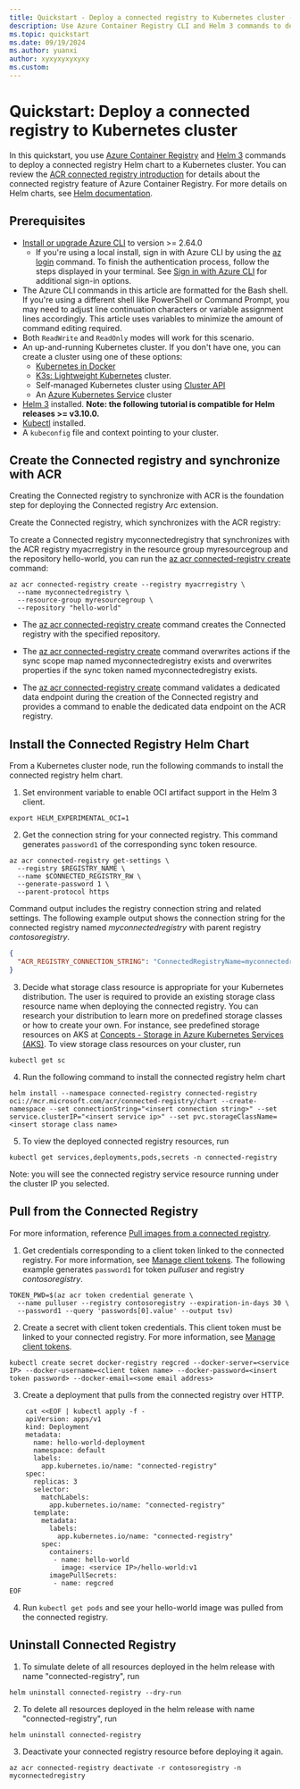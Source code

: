 ```yaml
---
title: Quickstart - Deploy a connected registry to Kubernetes cluster - V2
description: Use Azure Container Registry CLI and Helm 3 commands to deploy a connected registry to a Kubernetes cluster.
ms.topic: quickstart
ms.date: 09/19/2024
ms.author: yuanxi
author: xyxyxyxyxyxy
ms.custom:
---
```


# Quickstart:  Deploy a connected registry to Kubernetes cluster

In this quickstart, you use [Azure Container Registry](https://docs.microsoft.com/en-us/azure/container-registry/container-registry-intro) and [Helm 3](https://helm.sh/docs/intro/quickstart/) commands to deploy a connected registry Helm chart to a Kubernetes cluster. You can review the [ACR connected registry introduction](https://docs.microsoft.com/en-us/azure/container-registry/intro-connected-registry) for details about the connected registry feature of Azure Container Registry. For more details on Helm charts, see [Helm documentation](https://helm.sh/docs/topics/charts/).

## Prerequisites

- [Install or upgrade Azure CLI](https://docs.microsoft.com/cli/azure/install-azure-cli) to version >= 2.64.0
  - If you're using a local install, sign in with Azure CLI by using the [az login](https://docs.microsoft.com/en-us/cli/azure/reference-index#az_login) command. To finish the authentication process, follow the steps displayed in your terminal. See [Sign in with Azure CLI](https://docs.microsoft.com/en-us/cli/azure/authenticate-azure-cli) for additional sign-in options.
- The Azure CLI commands in this article are formatted for the Bash shell. If you're using a different shell like PowerShell or Command Prompt, you may need to adjust line continuation characters or variable assignment lines accordingly. This article uses variables to minimize the amount of command editing required.
- Both `ReadWrite` and `ReadOnly` modes will work for this scenario.
- An up-and-running Kubernetes cluster. If you don't have one, you can create a cluster using one of these options:
    - [Kubernetes in Docker](https://kind.sigs.k8s.io/)
    - [K3s: Lightweight Kubernetes](https://rancher.com/docs/k3s/latest/quick-start/) cluster.
    - Self-managed Kubernetes cluster using [Cluster API](https://cluster-api.sigs.k8s.io/user/quick-start.html)
    - An [Azure Kubernetes Service](https://docs.microsoft.com/azure/aks/kubernetes-walkthrough) cluster
- [Helm 3](https://helm.sh/docs/intro/install/) installed. **Note: the following tutorial is compatible for Helm releases >= v3.10.0.**
- [Kubectl](https://kubernetes.io/docs/tasks/tools/#kubectl) installed.
- A `kubeconfig` file and context pointing to your cluster.

## Create the Connected registry and synchronize with ACR

Creating the Connected registry to synchronize with ACR is the foundation step for deploying the Connected registry Arc extension.

Create the Connected registry, which synchronizes with the ACR registry:

To create a Connected registry myconnectedregistry that synchronizes with the ACR registry myacrregistry in the resource group myresourcegroup and the repository hello-world, you can run the [az acr connected-registry create](https://review.learn.microsoft.com/en-us/cli/azure/acr/connected-registry?view=azure-cli-latest&branch=main#az-acr-connected-registry-create) command:

```cli
az acr connected-registry create --registry myacrregistry \ 
  --name myconnectedregistry \
  --resource-group myresourcegroup \ 
  --repository "hello-world"
```

- The [az acr connected-registry create](https://review.learn.microsoft.com/en-us/cli/azure/acr/connected-registry?view=azure-cli-latest&branch=main#az-acr-connected-registry-create) command creates the Connected registry with the specified repository.

- The [az acr connected-registry create](https://review.learn.microsoft.com/en-us/cli/azure/acr/connected-registry?view=azure-cli-latest&branch=main#az-acr-connected-registry-create) command overwrites actions if the sync scope map named myconnectedregistry exists and overwrites properties if the sync token named myconnectedregistry exists.

- The [az acr connected-registry create](https://review.learn.microsoft.com/en-us/cli/azure/acr/connected-registry?view=azure-cli-latest&branch=main#az-acr-connected-registry-create) command validates a dedicated data endpoint during the creation of the Connected registry and provides a command to enable the dedicated data endpoint on the ACR registry.

## Install the Connected Registry Helm Chart

From a Kubernetes cluster node, run the following commands to install the connected registry helm chart.

1. Set environment variable to enable OCI artifact support in the Helm 3 client.

`export HELM_EXPERIMENTAL_OCI=1`

2. Get the connection string for your connected registry. This command generates `password1` of the corresponding sync token resource.

```cli
az acr connected-registry get-settings \
  --registry $REGISTRY_NAME \
  --name $CONNECTED_REGISTRY_RW \
  --generate-password 1 \
  --parent-protocol https
```

Command output includes the registry connection string and related settings. The following example output shows the connection string for the connected registry named _myconnectedregistry_ with parent registry _contosoregistry_.

```json
{
  "ACR_REGISTRY_CONNECTION_STRING": "ConnectedRegistryName=myconnectedregistry;SyncTokenName=myconnectedregistry-sync-token;SyncTokenPassword=xxxxxxxxxxxxxxxx;ParentGatewayEndpoint=contosoregistry.eastus.data.azurecr.io;ParentEndpointProtocol=https"
}
```

3. Decide what storage class resource is appropriate for your Kubernetes distribution. The user is required to provide an existing storage class resource name when deploying the connected registry. You can research your distribution to learn more on predefined storage classes or how to create your own. For instance, see predefined storage resources on AKS at [Concepts - Storage in Azure Kubernetes Services (AKS)](https://docs.microsoft.com/en-us/azure/aks/concepts-storage#storage-classes). To view storage class resources on your cluster, run

`kubectl get sc`

4. Run the following command to install the connected registry helm chart

`helm install --namespace connected-registry connected-registry oci://mcr.microsoft.com/acr/connected-registry/chart --create-namespace --set connectionString="<insert connection string>" --set service.clusterIP="<insert service ip>" --set pvc.storageClassName=<insert storage class name>`

5. To view the deployed connected registry resources, run 

`kubectl get services,deployments,pods,secrets -n connected-registry`

Note: you will see the connected registry service resource running under the cluster IP you selected.


## Pull from the Connected Registry

For more information, reference [Pull images from a connected registry](https://docs.microsoft.com/en-us/azure/container-registry/pull-images-from-connected-registry).

1. Get credentials corresponding to a client token linked to the connected registry. For more information, see [Manage client tokens](https://docs.microsoft.com/en-us/azure/container-registry/overview-connected-registry-access#manage-client-tokens). The following example generates `password1` for token _pulluser_ and registry _contosoregistry_.

```
TOKEN_PWD=$(az acr token credential generate \
  --name pulluser --registry contosoregistry --expiration-in-days 30 \
  --password1 --query 'passwords[0].value' --output tsv)
```

2. Create a secret with client token credentials. This client token must be linked to your connected registry. For more information, see [Manage client tokens](https://docs.microsoft.com/en-us/azure/container-registry/overview-connected-registry-access#manage-client-tokens).

`kubectl create secret docker-registry regcred --docker-server=<service IP> --docker-username=<client token name> --docker-password=<insert token password> --docker-email=<some email address>`

3. Create a deployment that pulls from the connected registry over HTTP.

```
	cat <<EOF | kubectl apply -f -
	apiVersion: apps/v1
	kind: Deployment
	metadata:
	  name: hello-world-deployment
	  namespace: default
	  labels:
	    app.kubernetes.io/name: "connected-registry"
	spec:
	  replicas: 3
	  selector:
	    matchLabels:
	      app.kubernetes.io/name: "connected-registry"
	  template:
	    metadata:
	      labels:
	        app.kubernetes.io/name: "connected-registry"
	    spec:
	      containers:
	       - name: hello-world
	         image: <service IP>/hello-world:v1
	      imagePullSecrets:
	       - name: regcred
EOF
```

4. Run `kubectl get pods` and see your hello-world image was pulled from the connected registry.

## Uninstall Connected Registry

1. To simulate delete of all resources deployed in the helm release with name "connected-registry", run

`helm uninstall connected-registry --dry-run`

2. To delete all resources deployed in the helm release with name "connected-registry", run

`helm uninstall connected-registry`

3. Deactivate your connected registry resource before deploying it again.

`az acr connected-registry deactivate -r contosoregistry -n myconnectedregistry`
